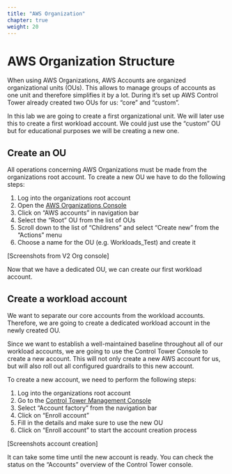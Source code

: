 ```yaml
---
title: "AWS Organization"
chapter: true
weight: 20
---
```


# AWS Organization Structure

When using AWS Organizations, AWS Accounts are organized organizational units (OUs). This allows to manage groups of accounts as one unit and therefore simplifies it by a lot. During it’s set up AWS Control Tower already created two OUs for us: “core” and “custom”.

In this lab we are going to create a first organizational unit. We will later use this to create a first workload account. We could just use the “custom” OU but for educational purposes we will be creating a new one.

## Create an OU

All operations concerning AWS Organizations must be made from the organizations root account. To create a new OU we have to do the following steps:

1. Log into the organizations root account
1. Open the [AWS Organizations Console](https://console.aws.amazon.com/organizations/v2/home/)
1. Click on “AWS accounts” in navigation bar
1. Select the “Root” OU from the list of OUs
1. Scroll down to the list of “Childrens” and select “Create new” from the “Actions” menu
1. Choose a name for the OU (e.g. Workloads_Test) and create it

[Screenshots from V2 Org console]

Now that we have a dedicated OU, we can create our first workload account.

## Create a workload account

We want to separate our core accounts from the workload accounts. Therefore, we are going to create a dedicated workload account in the newly created OU. 

Since we want to establish a well-maintained baseline throughout all of our workload accounts, we are going to use the Control Tower Console to create a new account. This will not only create a new AWS account for us, but will also roll out all configured guardrails to this new account.

To create a new account, we need to perform the following steps:

1. Log into the organizations root account
1. Go to the [Control Tower Management Console](https://eu-central-1.console.aws.amazon.com/controltower/home/dashboard?region=eu-central-1)
1. Select “Account factory” from the navigation bar
1. Click on “Enroll account”
1. Fill in the details and make sure to use the new OU
1. Click on “Enroll account” to start the account creation process

[Screenshots account creation]

It can take some time until the new account is ready. You can check the status on the “Accounts” overview of the Control Tower console.

